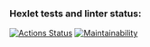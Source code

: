 ### Hexlet tests and linter status:
[![Actions Status](https://github.com/IlanaBeckham/frontend-project-44/actions/workflows/hexlet-check.yml/badge.svg)](https://github.com/IlanaBeckham/frontend-project-44/actions)
[![Maintainability](https://api.codeclimate.com/v1/badges/5859ab88960c4baee0e6/maintainability)](https://codeclimate.com/github/IlanaBeckham/frontend-project-44/maintainability)